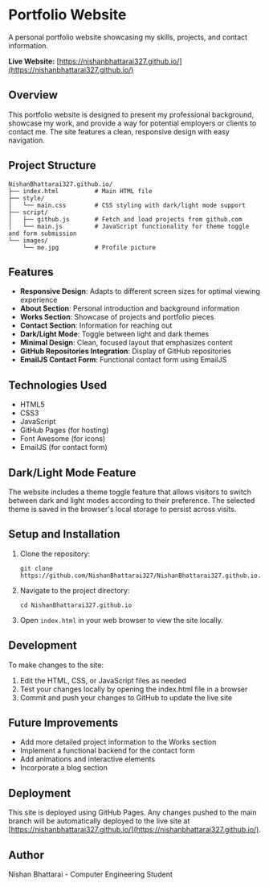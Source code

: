 # Portfolio Website

A personal portfolio website showcasing my skills, projects, and contact information.

**Live Website:** [https://nishanbhattarai327.github.io/](https://nishanbhattarai327.github.io/)

## Overview

This portfolio website is designed to present my professional background, showcase my work, and provide a way for potential employers or clients to contact me. The site features a clean, responsive design with easy navigation.

## Project Structure

```
NishanBhattarai327.github.io/
├── index.html          # Main HTML file
├── style/
│   └── main.css        # CSS styling with dark/light mode support
├── script/
│   ├── github.js       # Fetch and load projects from github.com
│   └── main.js         # JavaScript functionality for theme toggle and form submission
└── images/
    └── me.jpg          # Profile picture
```

## Features

- **Responsive Design**: Adapts to different screen sizes for optimal viewing experience
- **About Section**: Personal introduction and background information
- **Works Section**: Showcase of projects and portfolio pieces
- **Contact Section**: Information for reaching out
- **Dark/Light Mode**: Toggle between light and dark themes
- **Minimal Design**: Clean, focused layout that emphasizes content
- **GitHub Repositories Integration**: Display of GitHub repositories
- **EmailJS Contact Form**: Functional contact form using EmailJS

## Technologies Used

- HTML5
- CSS3
- JavaScript
- GitHub Pages (for hosting)
- Font Awesome (for icons)
- EmailJS (for contact form)

## Dark/Light Mode Feature

The website includes a theme toggle feature that allows visitors to switch between dark and light modes according to their preference. The selected theme is saved in the browser's local storage to persist across visits.

## Setup and Installation

1. Clone the repository:
   ```
   git clone https://github.com/NishanBhattarai327/NishanBhattarai327.github.io.git
   ```

2. Navigate to the project directory:
   ```
   cd NishanBhattarai327.github.io
   ```

3. Open `index.html` in your web browser to view the site locally.

## Development

To make changes to the site:

1. Edit the HTML, CSS, or JavaScript files as needed
2. Test your changes locally by opening the index.html file in a browser
3. Commit and push your changes to GitHub to update the live site

## Future Improvements

- Add more detailed project information to the Works section
- Implement a functional backend for the contact form
- Add animations and interactive elements
- Incorporate a blog section

## Deployment

This site is deployed using GitHub Pages. Any changes pushed to the main branch will be automatically deployed to the live site at [https://nishanbhattarai327.github.io/](https://nishanbhattarai327.github.io/).

## Author

Nishan Bhattarai - Computer Engineering Student
